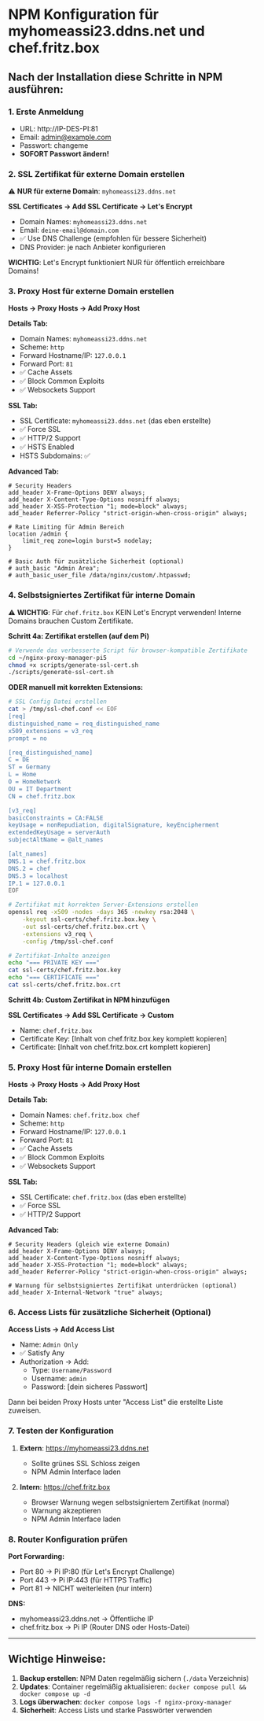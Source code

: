 # NPM Konfiguration für myhomeassi23.ddns.net und chef.fritz.box

## Nach der Installation diese Schritte in NPM ausführen:

### 1. Erste Anmeldung
- URL: http://IP-DES-PI:81
- Email: admin@example.com
- Passwort: changeme
- **SOFORT Passwort ändern!**

### 2. SSL Zertifikat für externe Domain erstellen

⚠️ **NUR für externe Domain**: `myhomeassi23.ddns.net`

**SSL Certificates → Add SSL Certificate → Let's Encrypt**
- Domain Names: `myhomeassi23.ddns.net`
- Email: `deine-email@domain.com`
- ✅ Use DNS Challenge (empfohlen für bessere Sicherheit)
- DNS Provider: je nach Anbieter konfigurieren

**WICHTIG**: Let's Encrypt funktioniert NUR für öffentlich erreichbare Domains!

### 3. Proxy Host für externe Domain erstellen

**Hosts → Proxy Hosts → Add Proxy Host**

**Details Tab:**
- Domain Names: `myhomeassi23.ddns.net`
- Scheme: `http`
- Forward Hostname/IP: `127.0.0.1`
- Forward Port: `81`
- ✅ Cache Assets
- ✅ Block Common Exploits
- ✅ Websockets Support

**SSL Tab:**
- SSL Certificate: `myhomeassi23.ddns.net` (das eben erstellte)
- ✅ Force SSL
- ✅ HTTP/2 Support
- ✅ HSTS Enabled
- HSTS Subdomains: ✅

**Advanced Tab:**
```nginx
# Security Headers
add_header X-Frame-Options DENY always;
add_header X-Content-Type-Options nosniff always;
add_header X-XSS-Protection "1; mode=block" always;
add_header Referrer-Policy "strict-origin-when-cross-origin" always;

# Rate Limiting für Admin Bereich
location /admin {
    limit_req zone=login burst=5 nodelay;
}

# Basic Auth für zusätzliche Sicherheit (optional)
# auth_basic "Admin Area";
# auth_basic_user_file /data/nginx/custom/.htpasswd;
```

### 4. Selbstsigniertes Zertifikat für interne Domain

⚠️ **WICHTIG**: Für `chef.fritz.box` KEIN Let's Encrypt verwenden! 
Interne Domains brauchen Custom Zertifikate.

**Schritt 4a: Zertifikat erstellen (auf dem Pi)**
```bash
# Verwende das verbesserte Script für browser-kompatible Zertifikate
cd ~/nginx-proxy-manager-pi5
chmod +x scripts/generate-ssl-cert.sh
./scripts/generate-ssl-cert.sh
```

**ODER manuell mit korrekten Extensions:**
```bash
# SSL Config Datei erstellen
cat > /tmp/ssl-chef.conf << EOF
[req]
distinguished_name = req_distinguished_name
x509_extensions = v3_req
prompt = no

[req_distinguished_name]
C = DE
ST = Germany
L = Home
O = HomeNetwork
OU = IT Department
CN = chef.fritz.box

[v3_req]
basicConstraints = CA:FALSE
keyUsage = nonRepudiation, digitalSignature, keyEncipherment
extendedKeyUsage = serverAuth
subjectAltName = @alt_names

[alt_names]
DNS.1 = chef.fritz.box
DNS.2 = chef
DNS.3 = localhost
IP.1 = 127.0.0.1
EOF

# Zertifikat mit korrekten Server-Extensions erstellen
openssl req -x509 -nodes -days 365 -newkey rsa:2048 \
    -keyout ssl-certs/chef.fritz.box.key \
    -out ssl-certs/chef.fritz.box.crt \
    -extensions v3_req \
    -config /tmp/ssl-chef.conf

# Zertifikat-Inhalte anzeigen
echo "=== PRIVATE KEY ==="
cat ssl-certs/chef.fritz.box.key
echo "=== CERTIFICATE ==="
cat ssl-certs/chef.fritz.box.crt
```

**Schritt 4b: Custom Zertifikat in NPM hinzufügen**

**SSL Certificates → Add SSL Certificate → Custom**
- Name: `chef.fritz.box`
- Certificate Key: [Inhalt von chef.fritz.box.key komplett kopieren]
- Certificate: [Inhalt von chef.fritz.box.crt komplett kopieren]

### 5. Proxy Host für interne Domain erstellen

**Hosts → Proxy Hosts → Add Proxy Host**

**Details Tab:**
- Domain Names: `chef.fritz.box chef`
- Scheme: `http`
- Forward Hostname/IP: `127.0.0.1`
- Forward Port: `81`
- ✅ Cache Assets
- ✅ Block Common Exploits
- ✅ Websockets Support

**SSL Tab:**
- SSL Certificate: `chef.fritz.box` (das eben erstellte)
- ✅ Force SSL
- ✅ HTTP/2 Support

**Advanced Tab:**
```nginx
# Security Headers (gleich wie externe Domain)
add_header X-Frame-Options DENY always;
add_header X-Content-Type-Options nosniff always;
add_header X-XSS-Protection "1; mode=block" always;
add_header Referrer-Policy "strict-origin-when-cross-origin" always;

# Warnung für selbstsigniertes Zertifikat unterdrücken (optional)
add_header X-Internal-Network "true" always;
```

### 6. Access Lists für zusätzliche Sicherheit (Optional)

**Access Lists → Add Access List**
- Name: `Admin Only`
- ✅ Satisfy Any
- Authorization → Add:
  - Type: `Username/Password`
  - Username: `admin`
  - Password: [dein sicheres Passwort]

Dann bei beiden Proxy Hosts unter "Access List" die erstellte Liste zuweisen.

### 7. Testen der Konfiguration

1. **Extern**: https://myhomeassi23.ddns.net
   - Sollte grünes SSL Schloss zeigen
   - NPM Admin Interface laden

2. **Intern**: https://chef.fritz.box
   - Browser Warnung wegen selbstsigniertem Zertifikat (normal)
   - Warnung akzeptieren
   - NPM Admin Interface laden

### 8. Router Konfiguration prüfen

**Port Forwarding:**
- Port 80 → Pi IP:80 (für Let's Encrypt Challenge)
- Port 443 → Pi IP:443 (für HTTPS Traffic)
- Port 81 → NICHT weiterleiten (nur intern)

**DNS:**
- myhomeassi23.ddns.net → Öffentliche IP
- chef.fritz.box → Pi IP (Router DNS oder Hosts-Datei)

---

## Wichtige Hinweise:

1. **Backup erstellen**: NPM Daten regelmäßig sichern (`./data` Verzeichnis)
2. **Updates**: Container regelmäßig aktualisieren: `docker compose pull && docker compose up -d`
3. **Logs überwachen**: `docker compose logs -f nginx-proxy-manager`
4. **Sicherheit**: Access Lists und starke Passwörter verwenden
